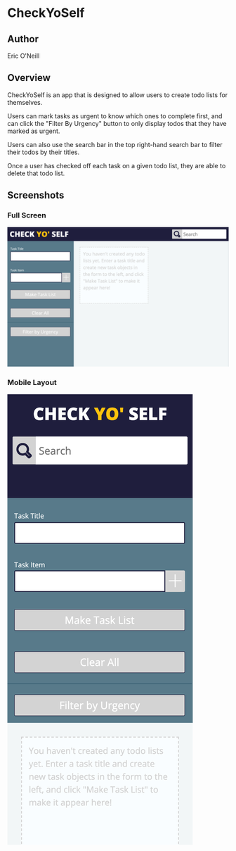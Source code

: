 # CheckYoSelf

## Author
Eric O'Neill

## Overview
CheckYoSelf is an app that is designed to allow users to create todo lists for themselves.

Users can mark tasks as urgent to know which ones to complete first, and can click the "Filter By Urgency" button to only display todos that they have marked as urgent.

Users can also use the search bar in the top right-hand search bar to filter their todos by their titles.

Once a user has checked off each task on a given todo list, they are able to delete that todo list.

## Screenshots
### Full Screen
![](images/CheckYoSelfFullScreen.png)

### Mobile Layout
![](images/CheckYoSelfMobile.png)